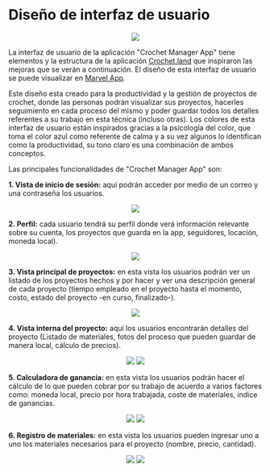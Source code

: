 
# Diseño de interfaz de usuario
<p align="center">
    <img src="https://i.postimg.cc/JnxBDLkd/Crochet-Manager-App.png">
</p>

La interfaz de usuario de la aplicación "Crochet Manager App" tiene elementos y la estructura de la aplicación [Crochet.land](https://play.google.com/store/apps/details?id=land.crochet.app&hl=en&gl=US) que inspiraron las mejoras que se verán a continuación.
El diseño de esta interfaz de usuario se puede visualizar en [Marvel App](https://marvelapp.com/prototype/2i8d61b6).

Este diseño esta creado para la productividad y la gestión de proyectos de crochet, donde las personas podrán visualizar sus proyectos, hacerles seguimiento en cada proceso del mismo y poder guardar todos los detalles referentes a su trabajo en esta técnica (incluso otras).
Los colores de esta interfaz de usuario están inspirados gracias a la psicología del color, que toma el color azul como referente de calma y a su vez algunos lo identifican como la productividad, su tono claro es una combinación de ambos conceptos.

Las principales funcionalidades de "Crochet Manager App" son:

**1. Vista de inicio de sesión:** aquí podrán acceder por medio de un correo y una contraseña los usuarios.

<p align="center">
    <img src="https://i.postimg.cc/P5XWrbrd/Login.png">
</p>

**2. Perfil:** cada usuario tendrá su perfil donde verá información relevante sobre su cuenta, los proyectos que guarda en la app, seguidores, locación, moneda local).

<p align="center">
    <img src="https://i.postimg.cc/sDySwPW5/Vista-Perfil.png">
</p>

**3. Vista principal de proyectos:** en esta vista los usuarios podrán ver un listado de los proyectos hechos y por hacer y ver una descripción general de cada proyecto (tiempo empleado en el proyecto hasta el momento, costo, estado del proyecto -en curso, finalizado-).

<p align="center">
    <img src="https://i.postimg.cc/jdXf9W6m/Vista-principal-proyectos.png">
</p>

**4. Vista interna del proyecto:** aquí los usuarios encontrarán detalles del proyecto (Listado de materiales, fotos del proceso que pueden guardar de manera local, cálculo de precios).

<p align="center">
    <img src="https://i.postimg.cc/G3vGFg4c/Vista-detallada-de-los-proyectos.png">
    <img src="https://i.postimg.cc/9fzyyW7S/Vista-detallada-listado-de-materiales.png">
</p>

**5. Calculadora de ganancia:** en esta vista los usuarios podrán hacer el cálculo de lo que pueden cobrar por su trabajo de acuerdo a varios factores como: moneda local, precio por hora trabajada, coste de materiales, indice de ganancias.

<p align="center">
    <img src="https://i.postimg.cc/hjdx3pM1/Vista-calculo-de-ganancias.png">
    <img src="https://i.postimg.cc/90P9c064/Vista-calculo-final-de-ganancias.png">
</p>

**6. Registro de materiales:** en esta vista los usuarios pueden ingresar uno a uno los materiales necesarios para el proyecto (nombre, precio, cantidad).

<p align="center">
    <img src="https://i.postimg.cc/nh3vssCB/Vista-ingreso-de-materiales.png">
    <img src="https://i.postimg.cc/6QSn0DVQ/Vista-edici-n-de-suministros.png">
</p>
